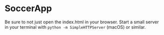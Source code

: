 # SoccerApp

Be sure to not just open the index.html in your browser. Start a small server in your terminal with `python -m SimpleHTTPServer` (macOS) or similar.
